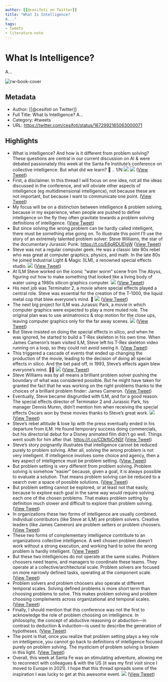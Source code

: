 ```yaml
---
author: [[@cesifoti on Twitter]]
title: "What Is Intelligence? 
A..."
tags: 
- tweets
- literature-note
---
```

# What Is Intelligence? 
A...

![rw-book-cover](https://pbs.twimg.com/profile_images/710582148542103552/zkxAgCQT.jpg)

## Metadata
- Author: [[@cesifoti on Twitter]]
- Full Title: What Is Intelligence? 
A...
- Category: #tweets
- URL: https://twitter.com/cesifoti/status/1672992165063000071

## Highlights
- What is intelligence? 
  And how is it different from problem solving? 
  These questions are central in our current discussion on AI & were debated passionately this week at the Santa Fe Institute’s conference on collective intelligence.
  But what did we learn? 
  🧵 .. 1/N 
  ![](https://pbs.twimg.com/media/FzepfgVWIAALHJm.jpg) 
  ![](https://pbs.twimg.com/media/FzepfczXoAEFxpJ.jpg) ([View Tweet](https://twitter.com/cesifoti/status/1672992165063000071))
- First, a disclaimer. In this thread I will focus on one idea, not all the ideas discussed in the conference, and will obviate other aspects of intelligence (eg multidimensional intelligence), not because these are not important, but because I want to communicate one point. ([View Tweet](https://twitter.com/cesifoti/status/1672992171807449088))
- My focus will be on a distinction between intelligence & problem solving, because in my experience, when people are pushed to define intelligence on the fly they often gravitate towards a problem solving definitions of intelligence. ([View Tweet](https://twitter.com/cesifoti/status/1672992176869892097))
- But since solving the wrong problem can be hardly called intelligent, there must be something else going on.
  To illustrate this point I’ll use the story of an extremely talented problem solver: Steve Williams, the star of the documentary Jurassic Punk. 
  https://t.co/E6gRDUElgW ([View Tweet](https://twitter.com/cesifoti/status/1672992182007889920))
- Steve was not a regular computer geek. He was a classic late 80s rebel who was great at computer graphics, physics, and math. 
  In the late 80s he joined Industrial Light & Magic (ILM), a renowned special effects studio. 
  ![](https://pbs.twimg.com/media/Fzeph0gWcAARI3H.jpg) ([View Tweet](https://twitter.com/cesifoti/status/1672992193131233281))
- At ILM Steve worked on the iconic “water worm” scene from The Abyss, figuring out how to make something that looked like a living body of water using a 1980s silicon graphics computer. 
  ![](https://pbs.twimg.com/media/FzepifyWIAAMY4x.jpg) ([View Tweet](https://twitter.com/cesifoti/status/1672992204917227522))
- His next job was Terminator 2, a movie where special effects played a central role. 
  Steve was essential for the creation of the T-1000, the liquid metal cop that blew everyone’s mind. 🤯 
  ![](https://pbs.twimg.com/media/FzepjMIWcAUPgZM.jpg) ([View Tweet](https://twitter.com/cesifoti/status/1672992216610906114))
- The next big project for ILM was Jurassic Park, a movie in which computer graphics were expected to play a more muted role. 
  The original plan was to use animatronics & stop motion for the close ups, leaving computer graphics only for the far away scenes. 
  ![](https://pbs.twimg.com/media/Fzepj2oXgAEd-e-.jpg) ([View Tweet](https://twitter.com/cesifoti/status/1672992228812234752))
- But Steve insisted on doing the special effects in silico, and when he was ignored, he started to build a T-Rex skeleton in his own time. 
  When James Cameron’s team visited ILM, Steve left his T-Rex skeleton video running on a loop, so they could not avoid seeing it. ([View Tweet](https://twitter.com/cesifoti/status/1672992234378088448))
- This triggered a cascade of events that ended up changing the production of the movie, leading to the decision of doing all special effects in silico. 
  And the bet paid off, in 1993, Steve’s effects again blew everyone’s mind. 🤯🤯 
  ![](https://pbs.twimg.com/media/Fzepk4FXsAY9ZgO.jpg) ([View Tweet](https://twitter.com/cesifoti/status/1672992246994436097))
- Steve Williams was by all means a brilliant problem solver pushing the boundary of what was considered possible. But he might have taken for granted the fact that he was working on the right problems thanks to the choices of a brilliant problem finder: James Cameron. ([View Tweet](https://twitter.com/cesifoti/status/1672992251834662912))
- Eventually, Steve became disgruntled with ILM, and for a good reason. The special effects director of Terminator 2 and Jurassic Park, his manager Dennis Muren, didn’t mention him when receiving the special effects Oscars won by these movies thanks to Steve’s great work. 
  ![](https://pbs.twimg.com/media/Fzepl5YXoAUm74j.jpg) ([View Tweet](https://twitter.com/cesifoti/status/1672992264123998209))
- Steve’s rebel attitude & lose lip with the press eventually ended in his departure from ILM. 
  He found temporary success doing commercials, but his directorial debut for a Disney animated film didn’t go well.
  Things went south for him after that.
  https://t.co/CDkfbCrNSf ([View Tweet](https://twitter.com/cesifoti/status/1672992268947472384))
- Steve’s story poignantly illustrates that intelligence cannot be reduced purely to problem solving. After all, solving the wrong problem is not very intelligent. If intelligence involves some choice and agency, then a key aspect of intelligence must be problem setting. ([View Tweet](https://twitter.com/cesifoti/status/1672992274186137601))
- But problem setting is very different from problem solving. 
  Problem solving is somehow “easier” because, given a goal, it is always possible to evaluate a solution. 
  That means problem solving can be reduced to a search over a space of possible solutions. ([View Tweet](https://twitter.com/cesifoti/status/1672992279340916739))
- But problem setting cannot be explored, or at least not that easily, because to explore each goal in the same way would require solving each one of the chosen problems. 
  That makes problem setting by definition much slower and difficult to explore than problem solving. ([View Tweet](https://twitter.com/cesifoti/status/1672992284533571584))
- In organizations these two forms of intelligence are usually combined. 
  Individual contributors (like Steve at ILM) are problem solvers. Creative leaders (like James Cameron) are problem setters or problem choosers. ([View Tweet](https://twitter.com/cesifoti/status/1672992289973583872))
- These two forms of complementary intelligence contribute to an organizations collective intelligence. 
  A well chosen problem doesn’t work without a strong execution, and working hard to solve the wrong problem is hardly intelligent. ([View Tweet](https://twitter.com/cesifoti/status/1672992295296065537))
- But these two intelligences do not operate at the same scales.
  Problem choosers need teams, and managers to coordinate these teams. They operate at a collective/architectural scale. 
  Problem solvers are focused on more narrowly defined tasks, operating at the component scale. ([View Tweet](https://twitter.com/cesifoti/status/1672992300501270528))
- Problem solvers and problem choosers also operate at different temporal scales.
  Solving defined problems is more short term than choosing problems to solve. 
  This makes problem solving and problem choosing complements across organizational and temporal scales. ([View Tweet](https://twitter.com/cesifoti/status/1672992304792059904))
- Finally, I should mention that this conference was not the first to acknowledge the role of problem choosing on intelligence. 
  In philosophy, the concept of abductive reasoning or abduction—in contrast to deduction & induction—is used to describe the generation of hypotheses. ([View Tweet](https://twitter.com/cesifoti/status/1672992310244540416))
- The point is that, once you realize that problem setting plays a key role on intelligence, you cannot go back to definitions of intelligence focused purely on problem solving. 
  The mysticism of problem solving is broken in this light. ([View Tweet](https://twitter.com/cesifoti/status/1672992315672018945))
- Overall, this week at Santa Fe was an stimulating adventure, allowing me to reconnect with colleagues & with the US (it was my first visit since I moved to Europe in 2021). 
  I hope that this thread spreads some of the inspiration I was lucky to get at this awesome event. 
  ![](https://pbs.twimg.com/media/FzeppmaWIAA85vX.jpg) ([View Tweet](https://twitter.com/cesifoti/status/1672992333351079937))
